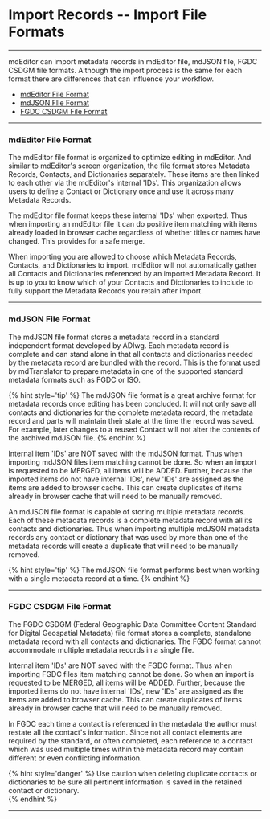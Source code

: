 # Import Records -- Import File Formats
---

mdEditor can import metadata records in mdEditor file, mdJSON file, FGDC CSDGM file formats.  Although the import process is the same for each format there are differences that can influence your workflow.

* [mdEditor File Format](#mdeditor-file-format)
* [mdJSON FIle Format](#mdjson-file-format)
* [FGDC CSDGM File Format](#fgdc-csdgm-file-format)

---

### mdEditor File Format

The mdEditor file format is organized to optimize editing in mdEditor.  And similar to mdEditor's screen organization, the file format stores <span class="md-panel">Metadata Records</span>, <span class="md-panel">Contacts</span>, and <span class="md-panel">Dictionaries</span> separately.  These items are then linked to each other via the mdEditor's internal 'IDs'.  This organization allows users to define a  <span class="md-panel">Contact</span> or <span class="md-panel">Dictionary</span> once and use it across many <span class="md-panel">Metadata Records</span>. 

The mdEditor file format keeps these internal 'IDs' when exported.  Thus when importing an mdEditor file it can do positive item matching with items already loaded in browser cache regardless of whether titles or names have changed.  This provides for a safe merge. 
  
When importing you are allowed to choose which <span class="md-panel">Metadata Records</span>, <span class="md-panel">Contacts</span>, and <span class="md-panel">Dictionaries</span> to import.  mdEditor will not automatically gather all <span class="md-panel">Contacts</span> and <span class="md-panel">Dictionaries</span> referenced by an imported <span class="md-panel">Metadata Record</span>.  It is up to you to know which of your <span class="md-panel">Contacts</span> and <span class="md-panel">Dictionaries</span> to include to fully support the <span class="md-panel">Metadata Records</span> you retain after import. 

---

### mdJSON File Format

The mdJSON file format stores a metadata record in a standard independent format developed by ADIwg.  Each metadata record is complete and can stand alone in that all contacts and dictionaries needed by the metadata record are bundled with the record.  This is the format used by mdTranslator to prepare metadata in one of the supported standard metadata formats such as FGDC or ISO. 

{% hint style='tip' %}
  The mdJSON file format is a great archive format for metadata records once editing has been concluded.  It will not only save all contacts and dictionaries for the complete metadata record, the metadata record and parts will maintain their state at the time the record was saved.  For example, later changes to a reused <span class="md-panel">Contact</span> will not alter the contents of the archived mdJSON file.
{% endhint %} 

Internal item 'IDs' are NOT saved with the mdJSON format.  Thus when importing mdJSON files item matching cannot be done.  So when an import is requested to be MERGED, all items will be ADDED.  Further, because the imported items do not have internal 'IDs', new 'IDs' are assigned as the items are added to browser cache.  This can create duplicates of items already in browser cache that will need to be manually removed.  

An mdJSON file format is capable of storing multiple metadata records.  Each of these metadata records is a complete metadata record with all its contacts and dictionaries.  Thus when importing multiple mdJSON metadata records any contact or dictionary that was used by more than one of the metadata records will create a duplicate that will need to be manually removed.

{% hint style='tip' %}
  The mdJSON file format performs best when working with a single metadata record at a time.
{% endhint %}

---

### FGDC CSDGM File Format

The FGDC CSDGM (Federal Geographic Data Committee Content Standard for Digital Geospatial Metadata) file format stores a complete, standalone metadata record with all contacts and dictionaries.  The FGDC format cannot accommodate multiple metadata records in a single file. 

Internal item 'IDs' are NOT saved with the FGDC format.  Thus when importing FGDC files item matching cannot be done.  So when an import is requested to be MERGED, all items will be ADDED.  Further, because the imported items do not have internal 'IDs', new 'IDs' are assigned as the items are added to browser cache.  This can create duplicates of items already in browser cache that will need to be manually removed.   

In FGDC each time a contact is referenced in the metadata the author must restate all the contact's information.  Since not all contact elements are required by the standard, or often completed, each reference to a contact which was used multiple times within the metadata record may contain different or even conflicting information.  

{% hint style='danger' %}
  Use caution when deleting duplicate contacts or dictionaries to be sure all pertinent information is saved in the retained contact or dictionary.  
{% endhint %}

---
